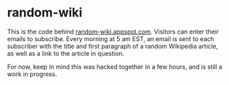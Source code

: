 random-wiki
===========
This is the code behind [random-wiki.appspot.com](http://random-wiki.appspot.com). Visitors can enter their emails to subscribe. Every morning at 5 am EST, an email is sent to each subscriber with the title and first paragraph of a random Wikipedia article, as well as a link to the article in question.

For now, keep in mind this was hacked together in a few hours, and is still a work in progress.